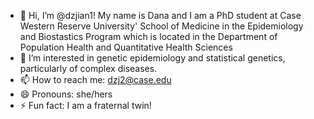 - 👋 Hi, I’m @dzjian1! My name is Dana and I am a PhD student at Case Western Reserve University' School of Medicine in the Epidemiology and Biostastics Program which is located in the Department of Population Health and Quantitative Health Sciences
- 👀 I’m interested in genetic epidemiology and statistical genetics, particularly of complex diseases.
- 📫 How to reach me: dzj2@case.edu
- 😄 Pronouns: she/hers
- ⚡ Fun fact: I am a fraternal twin!

<!---
dzjian1/dzjian1 is a ✨ special ✨ repository because its `README.md` (this file) appears on your GitHub profile.
You can click the Preview link to take a look at your changes.
--->
